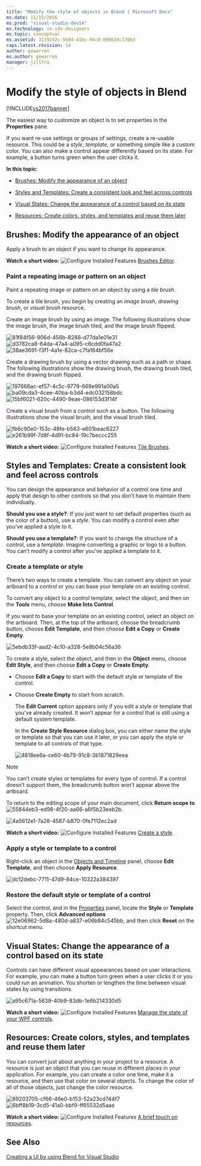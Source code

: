 ```yaml
---
title: "Modify the style of objects in Blend | Microsoft Docs"
ms.date: 11/15/2016
ms.prod: "visual-studio-dev14"
ms.technology: vs-ide-designers
ms.topic: conceptual
ms.assetid: 31192d2c-5b84-41bc-94c0-898638c170bd
caps.latest.revision: 14
author: gewarren
ms.author: gewarren
manager: jillfra
---
```

# Modify the style of objects in Blend
[!INCLUDE[vs2017banner](../includes/vs2017banner.md)]

The easiest way to customize an object is to set properties in the **Properties** pane.  
  
 If you want re-use settings or groups of settings, create a re-usable resource. This could be a *style*, *template*, or something simple like a custom color. You can also make a control appear differently based on its state. For example, a button turns green when the user clicks it.  
  
 **In this topic**:  
  
- [Brushes: Modify the appearance of an object](#Brushes)  
  
- [Styles and Templates: Create a consistent look and feel across controls](#Styles)  
  
- [Visual States: Change the appearance of a control based on its state](#Visual)  
  
- [Resources: Create colors, styles, and templates and reuse them later](#Resources)  
  
## <a name="Brushes"></a> Brushes: Modify the appearance of an object  
 Apply a brush to an object if you want to change its appearance.  
  
 **Watch a short video:** ![Configure Installed Features](../designers/media/bldadminconsoleinitialconfigicon.PNG "BldAdminConsoleInitialConfigIcon") [Brushes Editor](http://www.popscreen.com/v/6A4mO/Microsoft-Expression-Blend-The-Brushes-Editor).  
  
### Paint a repeating image or pattern on an object  
 Paint a repeating image or pattern on an object by using a *tile brush*.  
  
 To create a tile brush, you begin by creating an *image brush*, *drawing brush*, or *visual brush* resource.  
  
 Create an image brush by using an image. The following illustrations show the image brush, the image brush tiled, and the image brush flipped.  
  
 ![](../designers/media/81f84f56-906d-456b-8288-d77da1e01e31.png "81f84f56-906d-456b-8288-d77da1e01e31") ![](../designers/media/d3782ca8-64da-47a4-a095-c6cdd0fa47a2.png "d3782ca8-64da-47a4-a095-c6cdd0fa47a2") ![](../designers/media/38ae3691-f3f1-4a1e-82ca-c7fa164bf56e.png "38ae3691-f3f1-4a1e-82ca-c7fa164bf56e")  
  
 Create a drawing brush by using a vector drawing such as a path or shape. The following illustrations show the drawing brush, the drawing brush tiled, and the drawing brush flipped.  
  
 ![](../designers/media/197666ac-ef57-4c5c-9779-669e991a00a5.png "197666ac-ef57-4c5c-9779-669e991a00a5") ![](../designers/media/ba09cda3-4cee-40ba-b3d4-edc032158bdc.png "ba09cda3-4cee-40ba-b3d4-edc032158bdc") ![](../designers/media/15bf6021-620c-4490-9eae-086153d3f14f.png "15bf6021-620c-4490-9eae-086153d3f14f")  
  
 Create a visual brush from a control such as a button. The following illustrations show the visual brush, and the visual brush tiled.  
  
 ![](../designers/media/fb6c90e0-153c-48fe-b563-e601beac6227.png "fb6c90e0-153c-48fe-b563-e601beac6227") ![](../designers/media/e261b99f-7d8f-4d91-bc84-19c7beccc255.png "e261b99f-7d8f-4d91-bc84-19c7beccc255")  
  
 **Watch a short video:** ![Configure Installed Features](../designers/media/bldadminconsoleinitialconfigicon.PNG "BldAdminConsoleInitialConfigIcon") [Tile Brushes](http://www.popscreen.com/v/6A4iM/Microsoft-Expression-Blend-Tile-Brushes).  
  
## <a name="Styles"></a> Styles and Templates: Create a consistent look and feel across controls  
 You can design the appearance and behavior of a control one time and apply that design to other controls so that you don’t have to maintain them individually.  
  
 **Should you use a style?**: If you just want to set default properties (such as the color of a button), use a *style*. You can modify a control even after you’ve applied a style to it.  
  
 **Should you use a template?**: If you want to change the structure of a control, use a *template*. Imagine converting a graphic or logo to a button. You can’t modify a control after you’ve applied a template to it.  
  
### Create a template or style  
 There’s two ways to create a template. You can convert any object on your artboard to a control or you can base your template on an existing control.  
  
 To convert any object to a control template, select the object, and then on the **Tools** menu, choose **Make Into Control**.  
  
 If you want to base your template on an existing control, select an object on the artboard. Then, at the top of the artboard, choose the breadcrumb button, choose **Edit Template**, and then choose **Edit a Copy** or **Create Empty**.  
  
 ![](../designers/media/5ebdb33f-aad2-4c10-a328-5e8b04c56a36.png "5ebdb33f-aad2-4c10-a328-5e8b04c56a36")  
  
 To create a style, select the object, and then in the **Object** menu, choose **Edit Style**, and then choose **Edit a Copy** or **Create Empty**.  
  
- Choose **Edit a Copy** to start with the default style or template of the control.  
  
- Choose **Create Empty** to start from scratch.  
  
  The **Edit Current** option appears only if you edit a style or template that you’ve already created. It won’t appear for a control that is still using a default system template.  
  
  In the **Create Style Resource** dialog box, you can either name the style or template so that you can use it later, or you can apply the style or template to all controls of that type.  
  
  ![](../designers/media/4818ee6a-ce60-4b79-91c8-3b1871829eea.png "4818ee6a-ce60-4b79-91c8-3b1871829eea")  
  
> [!NOTE]
> You can’t create styles or templates for every type of control. If a control doesn’t support them, the breadcrumb button won’t appear above the artboard.  
>   
> To return to the editing scope of your main document, click **Return scope to** ![](../designers/media/55844eb3-ed98-4f20-aa66-a6f5b23eeb2b.png "55844eb3-ed98-4f20-aa66-a6f5b23eeb2b").  
>   
> ![](../designers/media/4a5612e1-7a28-4587-b870-0fe7112ec2ad.png "4a5612e1-7a28-4587-b870-0fe7112ec2ad")  
  
 **Watch a short video:** ![Configure Installed Features](../designers/media/bldadminconsoleinitialconfigicon.PNG "BldAdminConsoleInitialConfigIcon") [Create a style](https://www.youtube.com/watch?v=W8YdXDPeKdc).  
  
### Apply a style or template to a control  
 Right-click an object in the [Objects and Timeline](https://msdn.microsoft.com/135a5a5e-ec6d-4f38-8827-60e284cd5f57) panel, choose **Edit Template**, and then choose **Apply Resource**.  
  
 ![](../designers/media/dc12debc-7711-47d9-84ce-10322a384397.png "dc12debc-7711-47d9-84ce-10322a384397")  
  
### Restore the default style or template of a control  
 Select the control, and in the [Properties](https://msdn.microsoft.com/135a5a5e-ec6d-4f38-8827-60e284cd5f57) panel, locate the **Style** or **Template** property. Then, click **Advanced options** ![](../designers/media/12e06962-5d8a-480d-a837-e06b84c545bb.png "12e06962-5d8a-480d-a837-e06b84c545bb"), and then click **Reset** on the shortcut menu.  
  
## <a name="Visual"></a> Visual States: Change the appearance of a control based on its state  
 Controls can have different visual appearances based on user interactions. For example, you can make a button turn green when a user clicks it or you could run an animation. You shorten or lengthen the time between visual states by using transitions.  
  
 ![](../designers/media/a95c671a-5639-40b9-83db-1e6b214330d5.png "a95c671a-5639-40b9-83db-1e6b214330d5")  
  
 **Watch a short video:** ![Configure Installed Features](../designers/media/bldadminconsoleinitialconfigicon.PNG "BldAdminConsoleInitialConfigIcon") [Manage the state of your WPF controls](https://www.youtube.com/watch?v=m0PlkF5i6uw).  
  
## <a name="Resources"></a> Resources: Create colors, styles, and templates and reuse them later  
 You can convert just about anything in your project to a resource. A resource is just an object that you can reuse in different places in your application. For example, you can create a color one time, make it a resource, and then use that color on several objects. To change the color of all of those objects, just change the color resource.  
  
 ![](../designers/media/89203705-cf66-46e0-b153-52a23cd744f7.png "89203705-cf66-46e0-b153-52a23cd744f7") ![](../designers/media/6bff8b19-3cd5-41a0-bbf9-ff65532d5aae.png "6bff8b19-3cd5-41a0-bbf9-ff65532d5aae")  
  
 **Watch a short video:** ![Configure Installed Features](../designers/media/bldadminconsoleinitialconfigicon.PNG "BldAdminConsoleInitialConfigIcon") [A brief touch on resources](http://www.popscreen.com/v/6A4k7/Microsoft-Expression-Blend-Brief-Touch-on-Resources).  
  
## See Also  
 [Creating a UI by using Blend for Visual Studio](../designers/creating-a-ui-by-using-blend-for-visual-studio.md)
